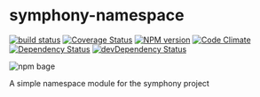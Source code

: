 <!-- saved from url=(0072)https://raw.github.com/MattiasFestin/symphony-namespace/master/README.md -->
symphony-namespace
==================

[![build status](https://travis-ci.org/MattiasFestin/symphony-namespace.png)](https://travis-ci.org/MattiasFestin/symphony-namespace) [![Coverage Status](https://coveralls.io/repos/MattiasFestin/symphony-namespace/badge.png)](https://coveralls.io/r/MattiasFestin/symphony-namespace) [![NPM version](https://badge.fury.io/js/symphony-namespace.png)](http://badge.fury.io/js/symphony-namespace) [![Code Climate](https://codeclimate.com/github/MattiasFestin/symphony-namespace.png)](https://codeclimate.com/github/MattiasFestin/symphony-namespace) [![Dependency Status](https://david-dm.org/mattiasfestin/symphony-namespace.png?theme=shields.io)](https://david-dm.org/mattiasfestin/symphony-namespace) [![devDependency Status](https://david-dm.org/mattiasfestin/symphony-namespace/dev-status.png)](https://david-dm.org/mattiasfestin/symphony-namespace#info=devDependencies)

![npm bage](https://nodei.co/npm/symphony-namespace.png?downloads=true&stars=true)

A simple namespace module for the symphony project
</pre></body></html>
